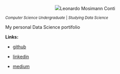 <p align="center">
  <img src="/img/banner.png >
</p>

# Leonardo Mosimann Conti
<sub> *Computer Science Undergraduate* | *Studying Data Science* <sub>

My personal Data Science portifolio

**Links:**
* [github](https://github.com/Leomconti)

* [linkedin](https://www.linkedin.com/in/leomconti/)

* [medium](https://medium.com/@leomconti)

